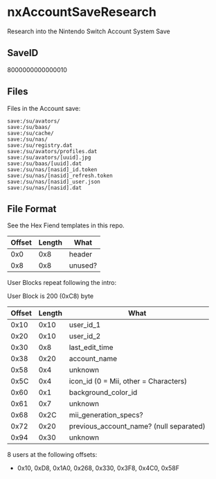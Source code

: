 # nxAccountSaveResearch
Research into the Nintendo Switch Account System Save

## SaveID
8000000000000010

## Files
Files in the Account save:
```
save:/su/avators/
save:/su/baas/
save:/su/cache/
save:/su/nas/
save:/su/registry.dat
save:/su/avators/profiles.dat
save:/su/avators/[uuid].jpg
save:/su/baas/[uuid].dat
save:/su/nas/[nasid]_id.token
save:/su/nas/[nasid]_refresh.token
save:/su/nas/[nasid]_user.json
save:/su/nas/[nasid].dat
```

## File Format

See the Hex Fiend templates in this repo.

Offset | Length | What
-----  | -----  | -----
0x0  | 0x8  | header
0x8  | 0x8  | unused?

User Blocks repeat following the intro:

User Block is 200 (0xC8) byte

Offset | Length | What
----- | ------ | -----
0x10 | 0x10 | user_id_1
0x20 | 0x10 | user_id_2
0x30 | 0x8  | last_edit_time
0x38 | 0x20 | account_name
0x58 | 0x4  | unknown
0x5C | 0x4  | icon_id (0 = Mii, other = Characters)
0x60 | 0x1  | background_color_id
0x61 | 0x7  | unknown
0x68 | 0x2C | mii_generation_specs?
0x72 | 0x20 | previous_account_name? (null separated)
0x94 | 0x30 | unknown

8 users at the following offsets:
- 0x10, 0xD8, 0x1A0, 0x268,
  0x330, 0x3F8, 0x4C0, 0x58F
